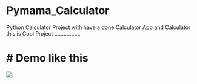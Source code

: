 # Pymama_Calculator
Python Calculator Project with have a done Calculator App and Calculator this is Cool Project ................. 
<h1># Demo like this </h1>
<img src="https://raw.githubusercontent.com/TanvirIsalmBaizid/Pymama_Calculator/main/pymam_Calcutalor/demo.png">
